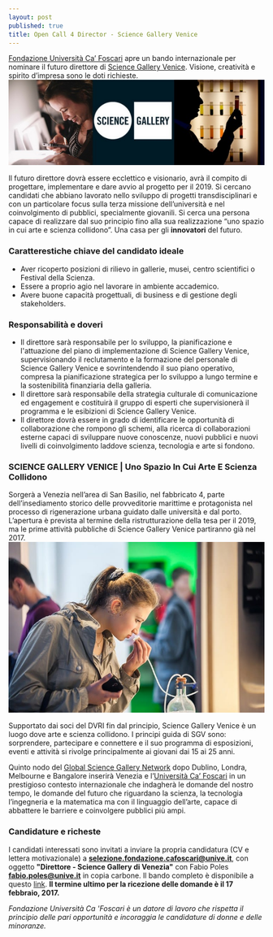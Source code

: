 ```yaml
---
layout: post
published: true
title: Open Call 4 Director - Science Gallery Venice
---
```


[Fondazione Università Ca’ Foscari](https://www.unive.it/pag/15272/) apre un bando internazionale per nominare il futuro direttore di [Science Gallery Venice](https://venice.sciencegallery.com/). Visione, creatività e spirito d’impresa sono le doti richieste.
![Science Gallery Venice, ricerca del direttore](../assets/posts/ricerca-direttore.jpg)

Il futuro direttore dovrà essere ecclettico e visionario, avrà il compito di progettare, implementare e dare avvio al progetto per il 2019. Si cercano candidati che abbiano lavorato nello sviluppo di progetti transdisciplinari e con un particolare focus sulla terza missione dell’università e nel coinvolgimento di pubblici, specialmente giovanili. Si cerca una persona capace di realizzare dal suo principio fino alla sua realizzazione “uno spazio in cui arte e scienza collidono”. Una casa per gli __innovatori__ del futuro.

### Caratterestiche chiave del candidato ideale

-	Aver ricoperto posizioni di rilievo in gallerie, musei, centro scientifici o Festival della Scienza.
-	Essere a proprio agio nel lavorare in ambiente accademico.
-	Avere buone capacità progettuali, di business e di gestione degli stakeholders.

### Responsabilità e doveri

-	Il direttore sarà responsabile per lo sviluppo, la pianificazione e l'attuazione del piano di implementazione di Science Gallery Venice, supervisionando il reclutamento e la formazione del personale di Science Gallery Venice e sovrintendendo il  suo piano operativo, compresa la pianificazione strategica per lo sviluppo a lungo termine e la sostenibilità finanziaria della galleria.
-	Il direttore sarà responsabile della strategia culturale di comunicazione ed engagement e costituirà il gruppo di esperti che supervisionerà il programma e le esibizioni di Science Gallery Venice.
-	Il direttore dovrà essere in grado di identificare le opportunità di collaborazione che rompono gli schemi, alla ricerca di collaborazioni esterne capaci di sviluppare nuove conoscenze, nuovi pubblici e nuovi livelli di coinvolgimento laddove scienza, tecnologia e arte si fondono.

### SCIENCE GALLERY VENICE | Uno Spazio In Cui Arte E Scienza Collidono
Sorgerà a Venezia nell’area di San Basilio, nel fabbricato 4, parte dell’insediamento storico delle provveditorie marittime e protagonista nel processo di rigenerazione urbana guidato dalle università e dal porto. L’apertura è prevista al termine della ristrutturazione della tesa per il 2019, ma le prime attività pubbliche di Science Gallery Venice partiranno già nel 2017.
![Science Gallery Venice, immagine sperimentazioni](../assets/posts/science-gallery-immagine.jpg)

Supportato dai soci del DVRI fin dal principio, Science Gallery Venice è un luogo dove arte e scienza collidono. I principi guida di SGV sono: sorprendere, partecipare e connettere e il suo programma di esposizioni, eventi e attività si rivolge principalmente ai giovani dai 15 ai 25 anni.

Quinto nodo del [Global Science Gallery Network](https://international.sciencegallery.com/) dopo Dublino, Londra, Melbourne e Bangalore inserirà Venezia e l’[Università Ca’ Foscari](https://www.unive.it) in un prestigioso contesto internazionale che indagherà le domande del nostro tempo, le domande del futuro che riguardano la scienza, la tecnologia l’ingegneria e la matematica ma con il linguaggio dell’arte, capace di abbattere le barriere e coinvolgere pubblici più ampi.

### Candidature e richeste
I candidati interessati sono invitati a inviare la propria candidatura (CV e lettera motivazionale) a **selezione.fondazione.cafoscari@unive.it**, con oggetto **"Direttore - Science Gallery di Venezia"** con Fabio Poles **fabio.poles@unive.it** in copia carbone.
Il bando completo è disponibile a questo [link](http://www.unive.it/data/12108/).
**Il termine ultimo per la ricezione delle domande è il 17 febbraio, 2017.**

_Fondazione Università Ca 'Foscari è un datore di lavoro che rispetta il principio delle pari opportunità e incoraggia le candidature di donne e delle minoranze._
